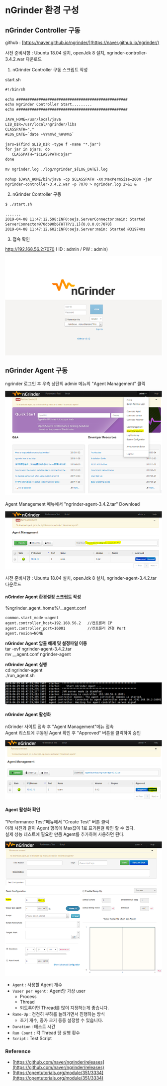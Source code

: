 # nGrinder 환경 구성

## 

## nGrinder Controller 구동

github : [https://naver.github.io/ngrinder/](https://naver.github.io/ngrinder/)

사전 준비사항 : Ubuntu 18.04 설치, openJdk 8 설치, ngrinder-controller-3.4.2.war 다운로드

1. nGrinder Controller 구동 스크립트 작성

start.sh

    #!/bin/sh

    echo ##################################################
    echo Ngrinder Controller Start.........
    echo ##################################################

    JAVA_HOME=/usr/local/java
    LIB_DIR=/usr/local/ngrinder/libs
    CLASSPATH="."
    #LOG_DATE=`date +%Y%m%d_%H%M%S`

    jars=$(find $LIB_DIR -type f -name "*.jar")
    for jar in $jars; do
       CLASSPATH="$CLASSPATH:$jar"
    done

    mv ngrinder.log ./log/ngrinder_${LOG_DATE}.log

    nohup $JAVA_HOME/bin/java -cp $CLASSPATH -XX:MaxPermSize=200m -jar ngrinder-controller-3.4.2.war -p 7070 > ngrinder.log 2>&1 &

2. nGrinder Controller 구동

```
$ ./start.sh

.......
2019-04-08 11:47:12.598:INFO:oejs.ServerConnector:main: Started ServerConnector@70db90b6{HTTP/1.1}{0.0.0.0:7070}
2019-04-08 11:47:12.602:INFO:oejs.Server:main: Started @31974ms
```

3. 접속 확인

http://192.168.56.2:7070     \( ID : admin  / PW : admin\)

![](.gitbook/assets/image%20%281%29.png)

## nGrinder Agent 구동

ngrinder 로그인 후 우측 상단의 admin 메뉴의 "Agent Management" 클릭

![](.gitbook/assets/image%20%287%29.png)

Agent Management 메뉴에서 "ngrinder-agent-3.4.2.tar" Download

![](.gitbook/assets/image%20%289%29.png)

사전 준비사항 : Ubuntu 18.04 설치, openJdk 8 설치, ngrinder-agent-3.4.2.tar 다운로드

#### nGrinder Agent 환경설정 스크립트 작성

%ngrinder\_agent\_home%/\_\_agent.conf

```text
common.start_mode-=agent
agent.controller_host=192.168.56.2   //컨트롤러 IP
agent.controller_port=16001          //컨트롤러 연결 Port
agent.resion=NONE
```

**nGrinder Agent 압출 해제 및 설정파일 이동**  
tar -xvf ngrinder-agent-3.4.2.tar  
mv \_\_agent.conf ngrinder-agent

**nGrinder Agent 실행**  
cd ngrinder-agent  
./run\_agent.sh

![](.gitbook/assets/image%20%284%29.png)

#### nGrinder Agent 활성화

nGrinder 사이트 접속 후 "Agent Management"메뉴 접속  
Agent 리스트에 구동된 Agent 확인 후 "Approved" 버튼을 클릭하여 승인

![](.gitbook/assets/image%20%282%29.png)

#### Agent 활성화 확인

"Performance Test"메뉴에서 "Create Test" 버튼 클릭  
아래 사진과 같이 Agent 항목에 Max값이 1로 표기된걸 확인 할 수 있다.  
실제 성능 테스트에 필요한 만큼 Agent를 추가하여 사용하면 된다.

![](.gitbook/assets/image%20%283%29.png)



* `Agent` : 사용할 Agent 개수
* `Vuser per Agent` : Agent당 가상 user
  * Process
  * Thread
  * 되도록이면 Thread를 많이 지정하는게 좋습니다.
* `Rame-Up` : 천천히 부하를 늘려가면서 진행하는 방식
  * 초기 개수, 증가 크기 등등 설정할 수 있습니다.
* `Duration` : 테스트 시간
* `Run Count` : 각 Thread 당 실행 횟수
* `Script` : Test Script



### Reference <a id="reference"></a>

* [https://github.com/naver/ngrinder/releases](https://github.com/naver/ngrinder/releases)
* [https://opentutorials.org/module/351/3334](https://opentutorials.org/module/351/3334)

